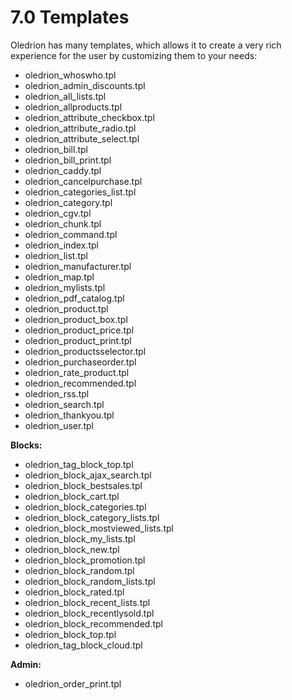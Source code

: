 # 7.0 Templates

Oledrion has many templates, which allows it to create a very rich experience for the user by customizing them to your needs:

- oledrion_whoswho.tpl
- oledrion_admin_discounts.tpl
- oledrion_all_lists.tpl
- oledrion_allproducts.tpl
- oledrion_attribute_checkbox.tpl
- oledrion_attribute_radio.tpl
- oledrion_attribute_select.tpl
- oledrion_bill.tpl
- oledrion_bill_print.tpl
- oledrion_caddy.tpl
- oledrion_cancelpurchase.tpl
- oledrion_categories_list.tpl
- oledrion_category.tpl
- oledrion_cgv.tpl
- oledrion_chunk.tpl
- oledrion_command.tpl
- oledrion_index.tpl
- oledrion_list.tpl
- oledrion_manufacturer.tpl
- oledrion_map.tpl
- oledrion_mylists.tpl
- oledrion_pdf_catalog.tpl
- oledrion_product.tpl
- oledrion_product_box.tpl
- oledrion_product_price.tpl
- oledrion_product_print.tpl
- oledrion_productsselector.tpl
- oledrion_purchaseorder.tpl
- oledrion_rate_product.tpl
- oledrion_recommended.tpl
- oledrion_rss.tpl
- oledrion_search.tpl
- oledrion_thankyou.tpl
- oledrion_user.tpl


**Blocks:**

- oledrion_tag_block_top.tpl
- oledrion_block_ajax_search.tpl
- oledrion_block_bestsales.tpl
- oledrion_block_cart.tpl
- oledrion_block_categories.tpl
- oledrion_block_category_lists.tpl
- oledrion_block_mostviewed_lists.tpl
- oledrion_block_my_lists.tpl
- oledrion_block_new.tpl
- oledrion_block_promotion.tpl
- oledrion_block_random.tpl
- oledrion_block_random_lists.tpl
- oledrion_block_rated.tpl
- oledrion_block_recent_lists.tpl
- oledrion_block_recentlysold.tpl
- oledrion_block_recommended.tpl
- oledrion_block_top.tpl
- oledrion_tag_block_cloud.tpl


**Admin:**
- oledrion_order_print.tpl